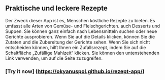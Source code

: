 ## Praktische und leckere Rezepte

Der Zweck dieser App ist es, Menschen köstliche Rezepte zu bieten. Es umfasst alle Arten von Gemüse- und Fleischgerichten. auch Desserts und Suppen. Sie können ganz einfach nach Lebensmitteln suchen oder neue Gerichte ausprobieren. Wenn Sie auf die Details klicken, können Sie die Zutaten und die Zubereitung der Gerichte sehen. Wenn Sie sich nicht entscheiden können, hilft Ihnen ein Zufallsrezept, indem Sie auf die Schaltfläche „Zufällige Mahlzeit“ klicken. Sie können den untenstehenden Link verwenden, um auf die Seite zuzugreifen.



### [Try it now] (https://okyanuspol.github.io/rezept-app/)

